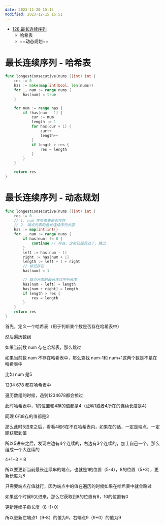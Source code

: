 ```yaml
---
date: 2023-11-20 15:15
modified: 2023-12-15 15:51
---
```


- [128.最长连续序列](https://leetcode.cn/problems/longest-consecutive-sequence/)
	- 哈希表
	- ==动态规划==

# 最长连续序列 - 哈希表
```go
func longestConsecutive(nums []int) int {
	res := 0
	has := make(map[int]bool, len(nums))
	for _, num := range nums {
		has[num] = true
	}

	for num := range has {
		if !has[num - 1] {
			cur := num
			length := 1
			for has[cur + 1] {
				cur++
				length++
			}
			if length > res {
				res = length
			}
		}
	}

	return res
}
```

# 最长连续序列 - 动态规划
```go
func longestConsecutive(nums []int) int {
    res := 0
    // 1. num 在哈希表是否存在
    // 2. 端点元素的最长连续序列长度
    has := map[int]int{}
    for _, num := range nums {
        if has[num] != 0 {
            continue // 存在，之前已经算过了，跳过
        }
        left := has[num - 1]
        right := has[num + 1]
        length := left + 1 + right
        // 标记存在
        has[num] = 1

		// 端点元素的最长连续序列长度
        has[num - left] = length
        has[num + right] = length
        if length > res {
            res = length
        }
    }
    return res
}
```

首先，定义一个哈希表（用于判断某个数是否存在哈希表中）

然后遍历数组

如果当前数 num 存在哈希表，那么跳过

如果当前数 num 不存在哈希表中，那么查找 num-1和 num+1这两个数是不是在哈希表中

比如 num 是5

1234 678 都在哈希表中

遍历数组的时候，遇到1234678都会掠过

此时哈希表中，1的位置和4存的值都是4（证明1或者4所在的连续长度是4）

同理 6和8存的值都是3

那么此时5进来之后，看看4和6在不在哈希表内，如果在的话，一定是端点，一定能获取到值

所以5进来之后，发现左边有4个连续的，右边有3个连续的，加上自己一个，那么组成一个大连续的

4+1+3 = 8

所以要更新当前最长连续串的端点，也就是1的位置（5-4），8的位置（5+3），更新长度为8

只需要端点存值就行，因为端点中的值在遍历的时候如果在哈希表中就会略过

如果这个时候9又进来，那么它获取到8的位置有8，10的位置有0

更新连续子串长度（8+1+0）

所以更新左端点1（9-8）的值为9，右端点9（9+0）的值为9
